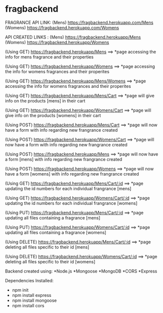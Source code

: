 # fragbackend

FRAGRANCE API LINK: 
  (Mens)  https://fragbackend.herokuapp.com/Mens
  (Womens)  https://fragbackend.herokuapp.com/Womens

API CREATED LINKS : 
  (Mens)  https://fragbackend.herokuapp/Mens
  (Womens)  https://fragbackend.herokuapp/Womens

(Using GET) https://fragbackend.herokuapp/Mens ==> *page accessing the info for mens fragrance and their properties

(Using GET) https://fragbackend.herokuapp/Womens ==> *page accessing the info for womens fragrances and their properites

(Using GET) https://fragbackend.herokuapp/Mens/Womens ==> *page accessing the info for womens fragrances and their properites

(Using GET) https://fragbackend.herokuapp/Mens/Cart ==> *page will give info on the products [mens] in their cart

(Using GET) https://fragbackend.herokuapp/Womens/Cart ==> *page will give info on the products [womens]  in their cart

(Using POST) https://fragbackend.herokuapp/Mens/Cart ==> *page will now have a form with info regarding new frangrance created 

(Using POST) https://fragbackend.herokuapp/Womens/Cart ==> *page will now have a form with info regarding new frangrance created 

(Using POST) https://fragbackend.herokuapp/Mens ==> *page will now have a form [mens] with info regarding new frangrance created

(Using POST) https://fragbackend.herokuapp/Womens ==> *page will now have a form [womens] with info regarding new frangrance created

(Using GET) https://fragbackend.herokuapp/Mens/Cart/:id ==> *page updating the id numbers for each individual frangrance [mens]

(Using GET) https://fragbackend.herokuapp/Womens/Cart/:id ==> *page updating the id numbers for each individual frangrance [womens]

(Using PUT) https://fragbackend.herokuapp/Mens/Cart/:id ==> *page updating all files containing a fragrance [mens]

(Using PUT) https://fragbackend.herokuapp/Womens/Cart/:id ==> *page updating all files containing a fragrance [womens]

(Using DELETE) https://fragbackend.herokuapp/Mens/Cart/:id ==> *page deleting all files specific to their id [mens]

(Using DELETE) https://fragbackend.herokuapp/Womens/Cart/:id ==> *page deleting all files specific to their id [womens]


Backend created using:
  *Node.js
  *Mongoose
  *MongoDB
  *CORS
  *Express

Dependencies Installed:
  * npm init  
  * npm install express
  * npm install mongoose 
  * npm install cors 